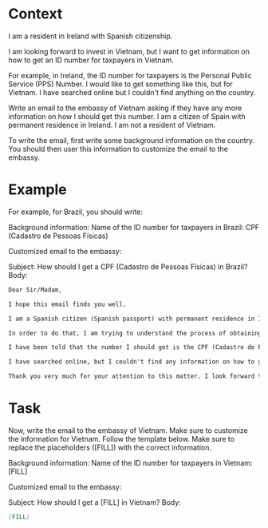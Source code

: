 # Context
I am a resident in Ireland with Spanish citizenship.

I am looking forward to invest in Vietnam, but I want to get information on how to get an ID number for taxpayers in Vietnam.

For example, in Ireland, the ID number for taxpayers is the Personal Public Service (PPS) Number. I would like to get something like this, but for Vietnam. I have searched online but I couldn't find anything on the country.

Write an email to the embassy of Vietnam asking if they have any more information on how I should get this number. I am a citizen of Spain with permanent residence in Ireland. I am not a resident of Vietnam.

To write the email, first write some background information on the country. You should then user this information to customize the email to the embassy.

# Example
For example, for Brazil, you should write:

Background information:
Name of the ID number for taxpayers in Brazil: CPF (Cadastro de Pessoas Físicas)

Customized email to the embassy:

Subject: How should I get a CPF (Cadastro de Pessoas Físicas) in Brazil?
Body:
```md
Dear Sir/Madam,

I hope this email finds you well.

I am a Spanish citizen (Spanish passport) with permanent residence in Ireland. I am looking forward to investing in Brazil, as a foreign investor (no residence in Brazil).

In order to do that, I am trying to understand the process of obtaining the number that identifies taxpayers in Brazil, to be able to declare the relevant information to the tax authorities.

I have been told that the number I should get is the CPF (Cadastro de Pessoas Físicas). Feel free to correct me if I am wrong.

I have searched online, but I couldn't find any information on how to get a CPF from abroad. This is why I am reaching out to you for guidance. If you could provide me with information on the process or direct me to the relevant authorities, I would greatly appreciate it.

Thank you very much for your attention to this matter. I look forward to your response and any help you can provide.
```

# Task
Now, write the email to the embassy of Vietnam. Make sure to customize the information for Vietnam. Follow the template below. Make sure to replace the placeholders ([FILL]) with the correct information.

Background information:
Name of the ID number for taxpayers in Vietnam: [FILL]

Customized email to the embassy:

Subject: How should I get a [FILL] in Vietnam?
Body:
```md
[FILL]
```
